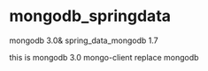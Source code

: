 # mongodb_springdata
mongodb 3.0&amp; spring_data_mongodb 1.7

this is mongodb 3.0 mongo-client replace mongodb
<!--
<mongo:mongo-client replace  id="mongo" replica-set="${mongo.hostport}">
	<mongo:client-options 
	connections-per-host="${mongo.connectionsPerHost}"
	threads-allowed-to-block-for-connection-multiplier="${mongo.threadsAllowedToBlockForConnectionMultiplier}"
	connect-timeout="${mongo.connectTimeout}"
	max-wait-time="${mongo.maxWaitTime}"
	socket-keep-alive="${mongo.socketKeepAlive}" 
	socket-timeout="${mongo.socketTimeout}"/>
</mongo:mongo-client>
-->
